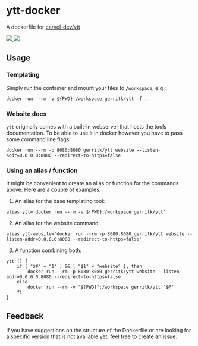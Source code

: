 # ytt-docker
A dockerfile for [carvel-dev/ytt](https://github.com/carvel-dev/ytt)

[
    ![](https://img.shields.io/docker/image-size/gerritk/ytt/latest)
    ![](https://img.shields.io/docker/pulls/gerritk/ytt)
](https://hub.docker.com/r/gerritk/ytt)


## Usage

### Templating

Simply run the container and mount your files to `/workspace`, e.g.:

```shell
docker run --rm -v ${PWD}:/workspace gerritk/ytt -f .
```


### Website docs

`ytt` originally comes with a built-in webserver that hosts the tools documentation.
To be able to use it in docker however you have to pass some command line flags:

```shell
docker run --rm -p 8080:8080 gerritk/ytt website --listen-addr=0.0.0.0:8080 --redirect-to-https=false
```


### Using an alias / function

It might be convenient to create an alias or function for the commands above.
Here are a couple of examples:

1. An alias for the base templating tool:
  ```shell
  alias ytt='docker run --rm -v ${PWD}:/workspace gerritk/ytt'
  ```
2. An alias for the website command:
  ```shell
  alias ytt-website='docker run --rm -p 8080:8080 gerritk/ytt website --listen-addr=0.0.0.0:8080 --redirect-to-https=false'
  ```
3. A function combining both:
  ```shell
  ytt () {
      if [ "$#" = "1" ] && [ "$1" = "website" ]; then
          docker run --rm -p 8080:8080 gerritk/ytt website --listen-addr=0.0.0.0:8080 --redirect-to-https=false
      else
          docker run --rm -v "${PWD}":/workspace gerritk/ytt "$@"
      fi
  }
  ```

## Feedback

If you have suggestions on the structure of the Dockerfile or are looking for a specific version that is not available yet, feel free to create an issue.
